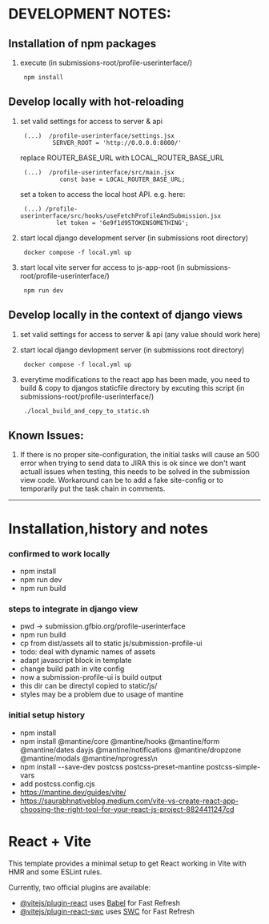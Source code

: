 # DEVELOPMENT NOTES:

## Installation of npm packages

1. execute  (in submissions-root/profile-userinterface/)

        npm install

## Develop locally with hot-reloading

1. set valid settings for access to server & api

        (...)  /profile-userinterface/settings.jsx
                SERVER_ROOT = 'http://0.0.0.0:8000/'

    replace ROUTER_BASE_URL with   LOCAL_ROUTER_BASE_URL

        (...)  /profile-userinterface/src/main.jsx
                  const base = LOCAL_ROUTER_BASE_URL; 

    set a token to access the local host API. e.g. here:

        (...) /profile-userinterface/src/hooks/useFetchProfileAndSubmission.jsx
                 let token = '6e9f1d95TOKENSOMETHING'; 

2. start local django development server (in submissions root directory)

        docker compose -f local.yml up
3. start local vite server for access to js-app-root (in submissions-root/profile-userinterface/)

        npm run dev

## Develop locally in the context of django views

1. set valid settings for access to server & api (any value should work here)
2. start local django devlopment server (in submissions root directory)

        docker compose -f local.yml up
3. everytime modifications to the react app has been made, you need to build & copy to djangos staticfile directory by
   excuting this script (in submissions-root/profile-userinterface/)

        ./local_build_and_copy_to_static.sh

## Known Issues:

1. If there is no proper site-configuration, the initial tasks will cause an 500 error when trying to send data to JIRA
   this is ok since we don't want actuall issues when testing, this needs to be solved in the submission view code.
   Workaround can be to add a fake site-config or to temporarily put the task chain in comments.

---------------------------------------------------------------------------------

# Installation,history and notes

### confirmed to work locally

- npm install
- npm run dev
- npm run build

### steps to integrate in django view

- pwd -> submission.gfbio.org/profile-userinterface
- npm run build
- cp from dist/assets all to static js/submission-profile-ui
- todo: deal with dynamic names of assets
- adapt javascript block in template
- change build path in vite config
- now a submission-profile-ui is build output
- this dir can be directyl copied to static/js/
- styles may be a problem due to usage of mantine

### initial setup history

- npm install
- npm install @mantine/core @mantine/hooks @mantine/form @mantine/dates dayjs @mantine/notifications @mantine/dropzone
  @mantine/modals @mantine/nprogress\n
- npm install --save-dev postcss postcss-preset-mantine postcss-simple-vars
- add postcss.config.cjs
- https://mantine.dev/guides/vite/
- https://saurabhnativeblog.medium.com/vite-vs-create-react-app-choosing-the-right-tool-for-your-react-js-project-8824411247cd

# React + Vite

This template provides a minimal setup to get React working in Vite with HMR and some ESLint rules.

Currently, two official plugins are available:

- [@vitejs/plugin-react](https://github.com/vitejs/vite-plugin-react/blob/main/packages/plugin-react/README.md)
  uses [Babel](https://babeljs.io/) for Fast Refresh
- [@vitejs/plugin-react-swc](https://github.com/vitejs/vite-plugin-react-swc) uses [SWC](https://swc.rs/) for Fast
  Refresh
